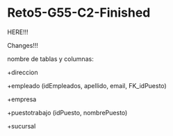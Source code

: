 # Reto5-G55-C2-Finished

HERE!!!

Changes!!!

nombre de tablas y columnas:

+direccion

+empleado (idEmpleados, apellido, email, FK_idPuesto)

+empresa

+puestotrabajo (idPuesto, nombrePuesto)

+sucursal



